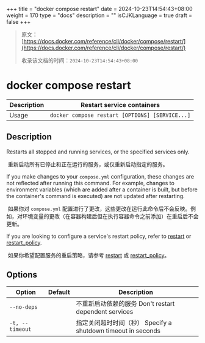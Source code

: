 +++
title = "docker compose restart"
date = 2024-10-23T14:54:43+08:00
weight = 170
type = "docs"
description = ""
isCJKLanguage = true
draft = false
+++

> 原文：[https://docs.docker.com/reference/cli/docker/compose/restart/](https://docs.docker.com/reference/cli/docker/compose/restart/)
>
> 收录该文档的时间：`2024-10-23T14:54:43+08:00`

# docker compose restart

| Description | Restart service containers                      |
| :---------- | ----------------------------------------------- |
| Usage       | `docker compose restart [OPTIONS] [SERVICE...]` |

## Description

Restarts all stopped and running services, or the specified services only.

​	重新启动所有已停止和正在运行的服务，或仅重新启动指定的服务。

If you make changes to your `compose.yml` configuration, these changes are not reflected after running this command. For example, changes to environment variables (which are added after a container is built, but before the container's command is executed) are not updated after restarting.

​	如果你对 `compose.yml` 配置进行了更改，这些更改在运行此命令后不会反映。例如，对环境变量的更改（在容器构建后但在执行容器命令之前添加）在重启后不会更新。

If you are looking to configure a service's restart policy, refer to [restart](https://github.com/compose-spec/compose-spec/blob/master/spec.md#restart) or [restart_policy](https://github.com/compose-spec/compose-spec/blob/master/deploy.md#restart_policy).

​	如果你希望配置服务的重启策略，请参考 [restart](https://github.com/compose-spec/compose-spec/blob/master/spec.md#restart) 或 [restart_policy](https://github.com/compose-spec/compose-spec/blob/master/deploy.md#restart_policy)。

## Options

| Option          | Default | Description                                                  |
| --------------- | ------- | ------------------------------------------------------------ |
| `--no-deps`     |         | 不重新启动依赖的服务 Don't restart dependent services        |
| `-t, --timeout` |         | 指定关闭超时时间（秒） Specify a shutdown timeout in seconds |
